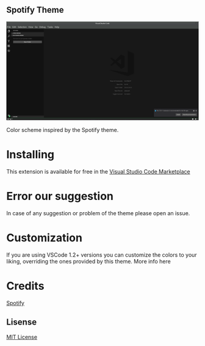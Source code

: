## Spotify Theme

![Spotify color theme](https://raw.githubusercontent.com/oguhpereira/spotify-theme/master/assets/screenshot.png)

Color scheme inspired by the Spotify theme.

# Installing
This extension is available for free in the [Visual Studio Code Marketplace](https://marketplace.visualstudio.com/items?itemName=oguhpereira.spotify-color-theme)

# Error our suggestion

 In case of any suggestion or problem of the theme please open an issue.

# Customization
If you are using VSCode 1.2+ versions you can customize the colors to your liking, overriding the ones provided by this theme. More info here

# Credits
[Spotify](https://www.spotify.com/)



## Lisense

[MIT License](./LICENSE)